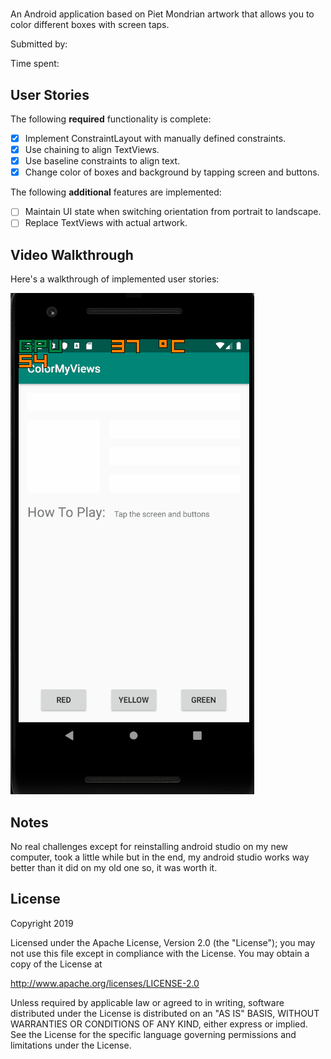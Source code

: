 # <ColorMyViews>

An Android application based on Piet Mondrian artwork that allows you to color different boxes with screen taps.

Submitted by: <Ernesto Acosta>

Time spent: <two hours>

## User Stories

The following **required** functionality is complete:

* [x] Implement ConstraintLayout with manually defined constraints.
* [x] Use chaining to align TextViews.
* [x] Use baseline constraints to align text.
* [x] Change color of boxes and background by tapping screen and buttons.

The following **additional** features are implemented:

* [ ] Maintain UI state when switching orientation from portrait to landscape.
* [ ] Replace TextViews with actual artwork.

## Video Walkthrough 

Here's a walkthrough of implemented user stories:

<img src='ColorMyViews.gif' title='Color My Views animated demo' alt='Color My Views demo' />

## Notes

No real challenges except for reinstalling android studio on my new computer, took a little while
but in the end, my android studio works way better than it did on my old one so, it was worth it.

## License

Copyright 2019 <name>

Licensed under the Apache License, Version 2.0 (the "License");
you may not use this file except in compliance with the License.
You may obtain a copy of the License at

http://www.apache.org/licenses/LICENSE-2.0

Unless required by applicable law or agreed to in writing, software
distributed under the License is distributed on an "AS IS" BASIS,
WITHOUT WARRANTIES OR CONDITIONS OF ANY KIND, either express or implied.
See the License for the specific language governing permissions and
limitations under the License.

